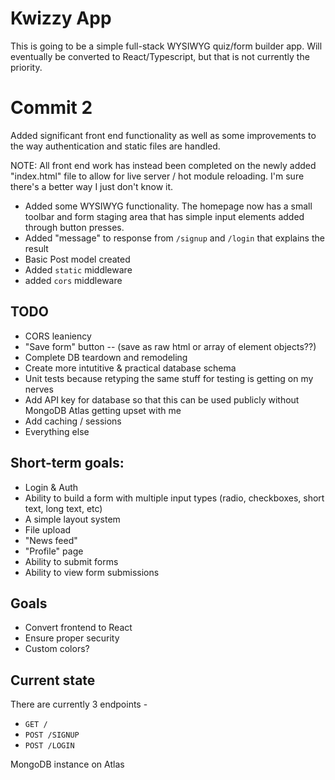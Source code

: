 # Kwizzy App

This is going to be a simple full-stack WYSIWYG quiz/form builder app. Will eventually be converted to React/Typescript, but that is not currently the priority. 

# Commit 2
Added significant front end functionality as well as some improvements to the way authentication and static files are  handled. 

NOTE: All front end work has instead been completed on the newly added "index.html" file to allow for live server / hot module reloading. I'm sure there's a better way I just don't know it. 
 
+ Added some WYSIWYG functionality. The homepage now has a small toolbar and form staging area that has simple input elements added through button presses.
+ Added "message" to response from `/signup` and `/login` that explains the result
+ Basic Post model created
+ Added `static` middleware
+ added `cors` middleware

## TODO
+ CORS leaniency
+ "Save form" button -- (save as raw html or array of element objects??)
+ Complete DB teardown and remodeling
+ Create more intutitive & practical database schema
+ Unit tests because retyping the same stuff for testing is getting on my nerves 
+ Add API key for database so that this can be used publicly without MongoDB Atlas getting upset with me
+ Add caching / sessions
+ Everything else

## Short-term goals:
+ Login & Auth
+ Ability to build a form with multiple input types (radio, checkboxes, short text, long text, etc)
+ A simple layout system
+ File upload 
+ "News feed" 
+ "Profile" page
+ Ability to submit forms 
+ Ability to view form submissions

## Goals
+ Convert frontend to React
+ Ensure proper security 
+ Custom colors?

## Current state
There are currently 3 endpoints -
+ `GET /`
+ `POST /SIGNUP`
+ `POST /LOGIN`

MongoDB instance on Atlas 